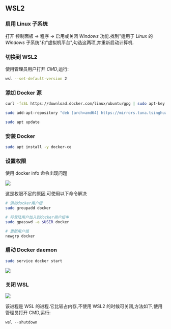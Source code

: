 <!--
 * @Description: 
 * @Version: 1.0
 * @Autor: DaLao
 * @Email: dalao_li@163.com
 * @Date: 2021-01-16 17:59:34
 * @LastEditors: DaLao
 * @LastEditTime: 2022-06-29 23:34:07
-->

## WSL2


### 启用 Linux 子系统


打开 控制面板 -> 程序 -> 启用或关闭 $Windows$ 功能.找到"适用于 $Linux$ 的 $Windows$ 子系统"和"虚拟机平台",勾选这两项,并重新启动计算机.



### 切换到 WSL2


使用管理员用户打开 $CMD$,运行:

```sh
wsl --set-default-version 2
```



### 添加 Docker 源


```sh
curl -fsSL https://download.docker.com/linux/ubuntu/gpg | sudo apt-key add -

sudo add-apt-repository "deb [arch=amd64] https://mirrors.tuna.tsinghua.edu.cn/docker-ce/linux/ubuntu $(lsb_release -cs) stable"

sudo apt update
```



### 安装 Docker


```sh
sudo apt install -y docker-ce
```



### 设置权限


使用 docker info 命令出现问题

![](https://cdn.hurra.ltd/img/20200721210505.png)

这是权限不足的原因,可使用以下命令解决

```sh
# 添加docker用户组
sudo groupadd docker

# 将登陆用户加入到docker用户组中
sudo gpasswd -a $USER docker

# 更新用户组
newgrp docker
```



### 启动 Docker daemon


```sh
sudo service docker start
```

![](https://cdn.hurra.ltd/img/20200721210744.png)



### 关闭 WSL


![](https://cdn.hurra.ltd/img/20200721211633.png)

该进程是 WSL 的进程.它比较占内存,不使用 WSL2 的时候可关闭,方法如下,使用管理员打开 CMD,运行:

```s
wsl --shutdown
```